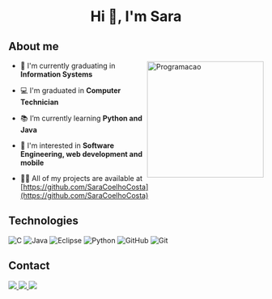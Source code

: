 <h1 align="center"> Hi 👋, I'm Sara</h1>

## About me

<img src="https://user-images.githubusercontent.com/31167065/123709946-3d22d200-d844-11eb-93b3-97128fe3e75d.png" min-width="200px" max-width="230px" width="230px" align="right" alt="Programacao">

- 🔭 I'm currently graduating in **Information Systems**

- 💻 I'm graduated in **Computer Technician**

- 📚 I’m currently learning **Python and Java**

- 🤔 I'm interested in **Software Engineering, web development and mobile**

- 👨‍💻 All of my projects are available at [https://github.com/SaraCoelhoCosta](https://github.com/SaraCoelhoCosta)

## Technologies

![C](https://img.shields.io/badge/C-4479A1?style=flat-square&logo=C&logoColor=white)
![Java](https://img.shields.io/badge/-Java-CC2927?style=flat-square&logo=Java&logoColor=white)
![Eclipse](https://img.shields.io/badge/-Eclipse-2C2255?style=flat-square&logo=eclipse&logoColor=white)
![Python](https://img.shields.io/badge/Python-007ACC?style=flat-square&logo=Python&logoColor=white)
![GitHub](https://img.shields.io/badge/-GitHub-181717?style=flat-square&logo=github)
![Git](https://img.shields.io/badge/-Git-black?style=flat-square&logo=git)


## Contact

<p>
  <a href="https://linkedin.com/in/saracoelhocosta" target="_blank">
    <img src="https://img.shields.io/badge/-Linkedin-0e76a8?style=flat-square&logo=Linkedin&logoColor=white">
  </a>
  
  <a href="https://instagram.com/sara.ccosta_" target="_blank">
    <img src="https://img.shields.io/badge/-Instagram-DF0174?style=flat-square&logo=instagram&logoColor=white">
  </a>

  <a href="mailto:costa.saracoelho@gmail.com">
    <img src="https://img.shields.io/badge/-Gmail-CC2927?style=flat-square&logo=gmail&logoColor=white&link=mailto:costa.saracoelho@gmail.com">
  </a>  
</p>
 
